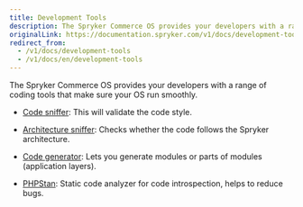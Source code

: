 ```yaml
---
title: Development Tools
description: The Spryker Commerce OS provides your developers with a range of coding tools that make sure your OS run smoothly
originalLink: https://documentation.spryker.com/v1/docs/development-tools
redirect_from:
  - /v1/docs/development-tools
  - /v1/docs/en/development-tools
---
```


The Spryker Commerce OS provides your developers with a range of coding tools that make sure your OS run smoothly.

- [Code sniffer](/docs/scos/dev/features/201811.0/sdk/development-tools/code-sniffer.html): This will validate the code style.

- [Architecture sniffer](/docs/scos/dev/features/201811.0/sdk/development-tools/architecture-sniffer.html): Checks whether the code follows the Spryker architecture.

- [Code generator](/docs/scos/dev/features/201811.0/sdk/code-generator.html): Lets you generate modules or parts of modules (application layers).

- [PHPStan](https://documentation.spryker.com/v1/docs/phpstan-201903): Static code analyzer for code introspection, helps to reduce bugs.

<!--
**See also:**

* Learn about Collector
* Learn about Event
* Learn about File System
* Learn about Queue
* Learn about Zed API
* Learn about Data Feed module
* Learn about Error Handler
* Learn about Flysystem
* Check out our modules
* Learn about Installer
* Install Spryker from the recipe files
* Learn how to use Logger
* Learn about Sequence Number module
* Learn about Touch
* Handle Zed requests
-->
